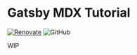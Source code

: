 # Gatsby MDX Tutorial

[![Renovate](https://img.shields.io/badge/renovate-enabled-brightgreen.svg)](https://renovatebot.com)
![GitHub](https://img.shields.io/github/license/eclectic-coding/)

WIP
